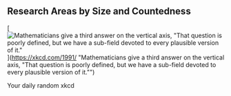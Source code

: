 ## Research Areas by Size and Countedness
[![Mathematicians give a third answer on the vertical axis, "That question is poorly defined, but we have a sub-field devoted to every plausible version of it."](https://imgs.xkcd.com/comics/research_areas_by_size_and_countedness.png)](https://xkcd.com/1991/ "Mathematicians give a third answer on the vertical axis, "That question is poorly defined, but we have a sub-field devoted to every plausible version of it."")

Your daily random xkcd
